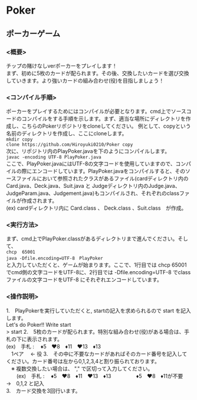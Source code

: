 # Poker

## ポーカーゲーム  

### <概要>  
チップの賭けなしverポーカーをプレイします！  
まず、初めに5枚のカードが配られます。その後、交換したいカードを選び交換していきます。より強いカードの組み合わせ(役)を目指しましょう！  

  
### <コンパイル手順>  
ポーカーをプレイするためにはコンパイルが必要となります。cmd上でソースコードのコンパイルをする手順を示します。まず、適当な場所にディレクトリを作成し、こちらのPokerリポジトリをcloneしてください。
例として、copyという名前のディレクトリを作成し、ここにcloneします。    
`mkdir copy`  
`clone https://github.com/Hiroyuki0210/Poker copy`  
次に、リポジトリ内のPlayPoker.javaを下のようにコンパイルします。  
        `javac -encoding UTF-8 PlayPoker.java`  
ここで、PlayPoker.javaにはUTF-8の文字コードを使用していますので、コンパイルの際にエンコードしています。PlayPoker.javaをコンパイルすると、そのソースファイルにおいて参照されたクラスがあるファイル(cardディレクトリ内のCard.java、Deck.java、Suit.java と Judgeディレクトリ内のJudge.java、JudgeParam.java、Judgement.java)もコンパイルされ、それぞれのclassファイルが作成されます。  
        (ex) cardディレクトリ内に Card.class 、 Deck.class 、Suit.class　が作成。  
        
  
### <実行方法>  
まず、cmd上でPlayPoker.classがあるディレクトリまで進んでください。そして、  
   `chcp  65001`  
    `java -Dfile.encoding=UTF-8　PlayPoker`  
と入力していただくと、ゲームが始まります。ここで、1行目では chcp 65001 でcmd側の文字コードをUTF-8に、2行目では -Dfile.encoding=UTF-8 でclassファイルの文字コードをUTF-8 にそれぞれエンコードしています。  

  
### <操作説明>  
1.　PlayPokerを実行していただくと, startの記入を求められるので start を記入します。  
       Let's do Poker!! Write start  
       > start
2.　5枚のカードが配られます。特別な組み合わせ(役)がある場合は、手札の下に表示されます。  
      (ex)　手札 : 　♦5　♥8　♦11　♥13　♦13  
            　1ペア 　← 役
3.　その中に不要なカードがあればそのカード番号を記入してください。カード番号は左から0,1,2,3,4と割り振られております。  
  　※ 複数交換したい場合は、 "," で区切って入力してください。  
   　　(ex)　手札 : 　♦5　♥8　♦11　♥13　♦13 　
     　　　  ♦5　♥8　♦11が不要　→　0,1,2 と記入    
3.　カード交換を3回行います。  
